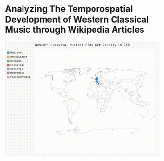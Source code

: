 # Analyzing The Temporospatial Development of Western Classical Music through Wikipedia Articles

![Map Animation](map_animation.gif)
